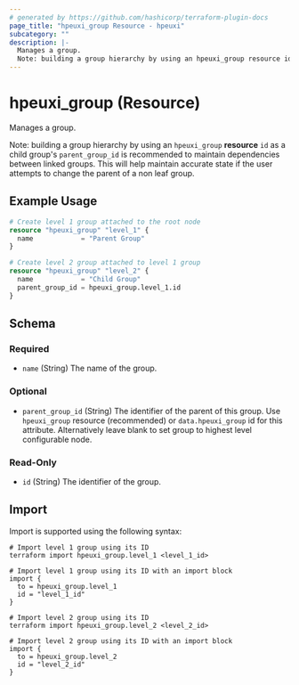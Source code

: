 ```yaml
---
# generated by https://github.com/hashicorp/terraform-plugin-docs
page_title: "hpeuxi_group Resource - hpeuxi"
subcategory: ""
description: |-
  Manages a group.
  Note: building a group hierarchy by using an hpeuxi_group resource id as a child group's parent_group_id is recommended to maintain dependencies between linked groups. This will help maintain accurate state if the user attempts to change the parent of a non leaf group.
---
```


# hpeuxi_group (Resource)

Manages a group. 

Note: building a group hierarchy by using an `hpeuxi_group` **resource** `id` as a child group's `parent_group_id` is recommended to maintain dependencies between linked groups. This will help maintain accurate state if the user attempts to change the parent of a non leaf group.

## Example Usage

```terraform
# Create level 1 group attached to the root node
resource "hpeuxi_group" "level_1" {
  name            = "Parent Group"
}

# Create level 2 group attached to level 1 group
resource "hpeuxi_group" "level_2" {
  name            = "Child Group"
  parent_group_id = hpeuxi_group.level_1.id
}
```

<!-- schema generated by tfplugindocs -->
## Schema

### Required

- `name` (String) The name of the group.

### Optional

- `parent_group_id` (String) The identifier of the parent of this group. Use `hpeuxi_group` resource (recommended) or `data.hpeuxi_group` id for this attribute. Alternatively leave blank to set group to highest level configurable node.

### Read-Only

- `id` (String) The identifier of the group.

## Import

Import is supported using the following syntax:

```shell
# Import level 1 group using its ID
terraform import hpeuxi_group.level_1 <level_1_id>

# Import level 1 group using its ID with an import block
import {
  to = hpeuxi_group.level_1
  id = "level_1_id"
}

# Import level 2 group using its ID
terraform import hpeuxi_group.level_2 <level_2_id>

# Import level 2 group using its ID with an import block
import {
  to = hpeuxi_group.level_2
  id = "level_2_id"
}
```
